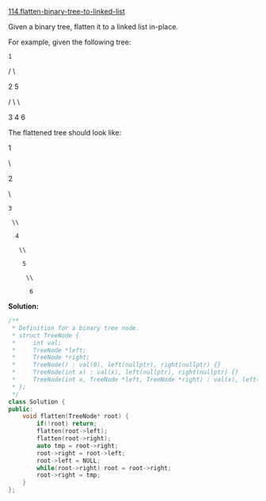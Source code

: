 [114.flatten-binary-tree-to-linked-list](https://leetcode.com/problems/flatten-binary-tree-to-linked-list/)  

Given a binary tree, flatten it to a linked list in-place.

For example, given the following tree:

  
    1
  
   / \\
  
  2   5
  
 / \\   \\
  
3   4   6
  

The flattened tree should look like:

  
1
  
 \\
  
  2
  
   \\
  
    3
  
     \\
  
      4
  
       \\
  
        5
  
         \\
  
          6  



**Solution:**  

```cpp
/**
 * Definition for a binary tree node.
 * struct TreeNode {
 *     int val;
 *     TreeNode *left;
 *     TreeNode *right;
 *     TreeNode() : val(0), left(nullptr), right(nullptr) {}
 *     TreeNode(int x) : val(x), left(nullptr), right(nullptr) {}
 *     TreeNode(int x, TreeNode *left, TreeNode *right) : val(x), left(left), right(right) {}
 * };
 */
class Solution {
public:
    void flatten(TreeNode* root) {
        if(!root) return;
        flatten(root->left);
        flatten(root->right);
        auto tmp = root->right;
        root->right = root->left;
        root->left = NULL;
        while(root->right) root = root->right;
        root->right = tmp;
    }
};
```
      